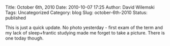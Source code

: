 Title: October 6th, 2010
Date: 2010-10-07 17:25
Author: David Wilemski
Tags: Uncategorized
Category: blog
Slug: october-6th-2010
Status: published

This is just a quick update. No photo yesterday - first exam of the term
and my lack of sleep+frantic studying made me forget to take a picture.
There is one today though.

